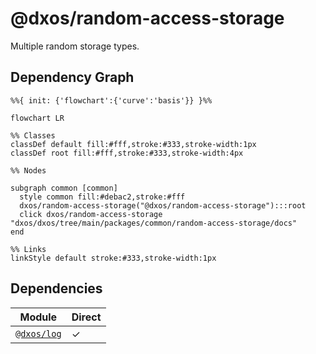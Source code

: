 # @dxos/random-access-storage

Multiple random storage types.

## Dependency Graph

```mermaid
%%{ init: {'flowchart':{'curve':'basis'}} }%%

flowchart LR

%% Classes
classDef default fill:#fff,stroke:#333,stroke-width:1px
classDef root fill:#fff,stroke:#333,stroke-width:4px

%% Nodes

subgraph common [common]
  style common fill:#debac2,stroke:#fff
  dxos/random-access-storage("@dxos/random-access-storage"):::root
  click dxos/random-access-storage "dxos/dxos/tree/main/packages/common/random-access-storage/docs"
end

%% Links
linkStyle default stroke:#333,stroke-width:1px
```

## Dependencies

| Module | Direct |
|---|---|
| [`@dxos/log`](../../log/docs/README.md) | &check; |
